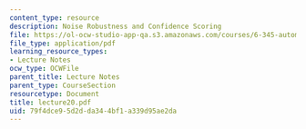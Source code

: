 ```yaml
---
content_type: resource
description: Noise Robustness and Confidence Scoring
file: https://ol-ocw-studio-app-qa.s3.amazonaws.com/courses/6-345-automatic-speech-recognition-spring-2003/79f4dce95d2dda344bf1a339d95ae2da_lecture20.pdf
file_type: application/pdf
learning_resource_types:
- Lecture Notes
ocw_type: OCWFile
parent_title: Lecture Notes
parent_type: CourseSection
resourcetype: Document
title: lecture20.pdf
uid: 79f4dce9-5d2d-da34-4bf1-a339d95ae2da
---
```

